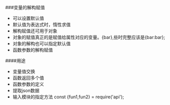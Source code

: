 ###变量的解构赋值
*  可以设置默认值
*  默认值为表达式时，惰性求值
*  解构赋值还可用于对象
*  对象的赋值真正的是赋值给属性对应的变量。{bar},些时完整应该是{bar:bar};
*  对象的解构也可以指定默认值
*  函数参数的解构赋值

####用途
-  变量值交换
-  函数返回多个值
-  函数参数的定义
-  提取json数据
-  输入模块的指定方法  const {fun1,fun2} = require('api');

